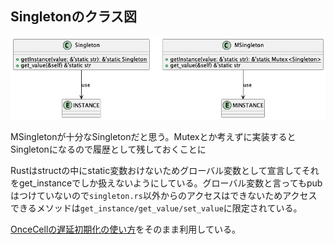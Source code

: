 ## Singletonのクラス図

![class図](./class.png)

MSingletonが十分なSingletonだと思う。Mutexとか考えずに実装するとSingletonになるので履歴として残しておくことに

Rustはstructの中にstatic変数おけないためグローバル変数として宣言してそれをget_instanceでしか扱えないようにしている。グローバル変数と言ってもpubはつけていないので`singleton.rs`以外からのアクセスはできないためアクセスできるメソッドは`get_instance/get_value/set_value`に限定されている。


[OnceCellの遅延初期化の使い方](https://docs.rs/once_cell/latest/once_cell/#lazy-initialized-global-data)をそのまま利用している。
